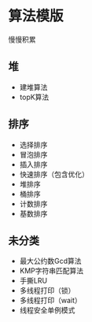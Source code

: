 # 算法模版
慢慢积累

## 堆
- 建堆算法
- topK算法

## 排序
- 选择排序
- 冒泡排序
- 插入排序
- 快速排序（包含优化）
- 堆排序
- 桶排序
- 计数排序
- 基数排序

## 未分类
- 最大公约数Gcd算法
- KMP字符串匹配算法
- 手撕LRU
- 多线程打印（锁）
- 多线程打印（wait）
- 线程安全单例模式
